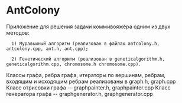 # AntColony

Приложение для решения задачи коммивояжёра одним из двух методов:

      1) Муравьиный алгоритм (реализован в файлах antcolony.h, antcolony.cpp, ant.h, ant.cpp); 
  
      2) Генетический алгоритм (реализован в geneticalgorithm.h, geneticalgorithm.cpp, chromosome.h	chromosome.cpp).
  
Классы графа, ребра графа, итераторы по вершинам, ребрам, входящим и исходящим ребрам реализованы в graph.h, graph.cpp
Класс отрисовки графа -- graphpainter.h, graphpainter.cpp
Класс генератора графа -- graphgenerator.h, graphgenerator.cpp



